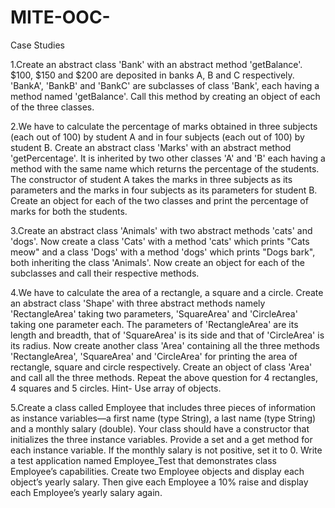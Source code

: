 # MITE-OOC-
Case Studies

1.Create an abstract class 'Bank' with an abstract method 'getBalance'.
  $100, $150 and $200 are deposited in banks A, B and C respectively.
  'BankA', 'BankB' and 'BankC' are subclasses of class 'Bank', each
  having a method named 'getBalance'. Call this method by creating an
  object of each of the three classes.

2.We have to calculate the percentage of marks obtained in three subjects
 (each out of 100) by student A and in four subjects (each out of 100) by
 student B. Create an abstract class 'Marks' with an abstract method
 'getPercentage'. It is inherited by two other classes 'A' and 'B' each having
 a method with the same name which returns the percentage of the
 students. The constructor of student A takes the marks in three subjects as
 its parameters and the marks in four subjects as its parameters for
 student B. Create an object for each of the two classes and print the
 percentage of marks for both the students.
 
3.Create an abstract class 'Animals' with two abstract methods 'cats' and
 'dogs'. Now create a class 'Cats' with a method 'cats' which prints
 "Cats meow" and a class 'Dogs' with a method 'dogs' which prints
 "Dogs bark", both inheriting the class 'Animals'. Now create an object
 for each of the subclasses and call their respective methods. 
 
4.We have to calculate the area of a rectangle, a square and a circle. Create an
 abstract class 'Shape' with three abstract methods namely 'RectangleArea'
 taking two parameters, 'SquareArea' and 'CircleArea' taking one parameter
 each. The parameters of 'RectangleArea' are its length and breadth, that of
 'SquareArea' is its side and that of 'CircleArea' is its radius. Now create
 another class 'Area' containing all the three methods 'RectangleArea',
 'SquareArea' and 'CircleArea' for printing the area of rectangle, square and
 circle respectively. Create an object of class 'Area' and call all the three
 methods.
 Repeat the above question for 4 rectangles, 4 squares and 5 circles. Hint- Use
 array of objects.
 
5.Create a class called Employee that includes three pieces of information as
 instance variables—a first name (type String), a last name (type String)
 and a monthly salary (double). Your class should have a constructor that
 initializes the three instance variables. Provide a set and a get method for
 each instance variable. If the monthly salary is not positive, set it to 0.
 Write a test application named Employee_Test that demonstrates class
 Employee’s capabilities. Create two Employee objects and display each
 object’s yearly salary. Then give each Employee a 10% raise and display
 each Employee’s yearly salary again.
 
